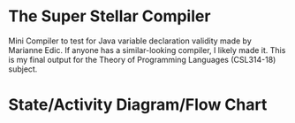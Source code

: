 # The Super Stellar Compiler
Mini Compiler to test for Java variable declaration validity made by Marianne Edic.
If anyone has a similar-looking compiler, I likely made it.
This is my final output for the Theory of Programming Languages (CSL314-18) subject.

# State/Activity Diagram/Flow Chart

